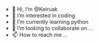 - 👋 Hi, I’m @Keiruak
- 👀 I’m interested in coding
- 🌱 I’m currently learning python
- 💞️ I’m looking to collaborate on ...
- 📫 How to reach me ...

<!---
Keiruak/Keiruak is a ✨ special ✨ repository because its `README.md` (this file) appears on your GitHub profile.
You can click the Preview link to take a look at your changes.
--->
